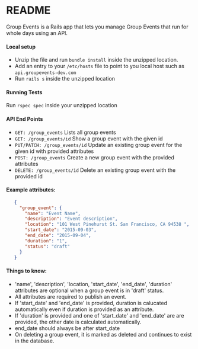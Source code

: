 # README

Group Events is a Rails app that lets you manage Group Events that run for whole days using an API.
 
#### Local setup
 - Unzip the file and run `bundle install` inside the unzipped location. 
 - Add an entry to your `/etc/hosts` file to point to you local host such as `api.groupevents-dev.com`
 - Run `rails s` inside the unzipped location
 
#### Running Tests
Run `rspec spec` inside your unzipped location

#### API End Points
 + `GET: /group_events` Lists all group events
 + `GET: /group_events/id` Show a group event with the given id
 + `PUT/PATCH: /group_events/id` Update an existing group event for the given id with provided attributes
 + `POST: /group_events` Create a new group event with the provided attributes
+ `DELETE: /group_events/id` Delete an existing group event with the provided id

#### Example attributes:
 
 ```json
    {
      "group_event": {
        "name": "Event Name",
        "description": "Event description",
        "location": "101 West Pinehurst St. San Francisco, CA 94538 ",
        "start_date": "2015-09-03",
        "end_date": "2015-09-04",
        "duration": "1",
        "status": "draft"
      }
    }
 ```
 
#### Things to know:
 
 + 'name', 'description', 'location, 'start_date', 'end_date', 'duration' attributes are optional when a group event is in 'draft' status.
 + All attributes are required to publish an event. 
 + If 'start_date' and 'end_date' is provided, duration is calucated automatically even if duration is provided as an attribute.
 + If 'duration' is provided and one of 'start_date' and 'end_date' are are provided, the other date is calculated automatically.
 + end_date should always be after start_date
 + On deleting a group event, it is marked as deleted and continues to exist in the database. 
 